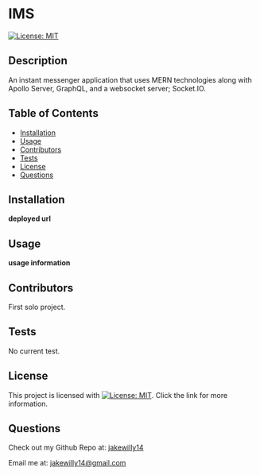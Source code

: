   # IMS 

  [![License: MIT](https://img.shields.io/badge/License-MIT-yellow.svg)](https://opensource.org/licenses/MIT)
  
  ## Description
  An instant messenger application that uses MERN technologies along with Apollo Server, GraphQL, and a websocket server; Socket.IO.
  
  ## Table of Contents
  * [Installation](#installation)
  * [Usage](#usage)
  * [Contributors](#contributors)
  * [Tests](#tests)
  * [License](#license)
  * [Questions](#questions)
    
  ## Installation
  **deployed url**
  
  ## Usage
  **usage information**
  
  ## Contributors
  First solo project.
  
  ## Tests
  No current test.
  
  ## License
 This project is licensed with [![License: MIT](https://img.shields.io/badge/License-MIT-yellow.svg)](https://opensource.org/licenses/MIT). Click the link for more information.

  ## Questions
  Check out my Github Repo at: [jakewilly14](https://github.com/jakewilly14)

  Email me at: jakewilly14@gmail.com
